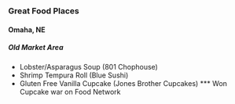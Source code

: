 ### Great Food Places
#### Omaha, NE
##### Old Market Area

- Lobster/Asparagus Soup (801 Chophouse)
- Shrimp Tempura Roll (Blue Sushi)
- Gluten Free Vanilla Cupcake (Jones Brother Cupcakes) *** Won Cupcake war on Food Network
